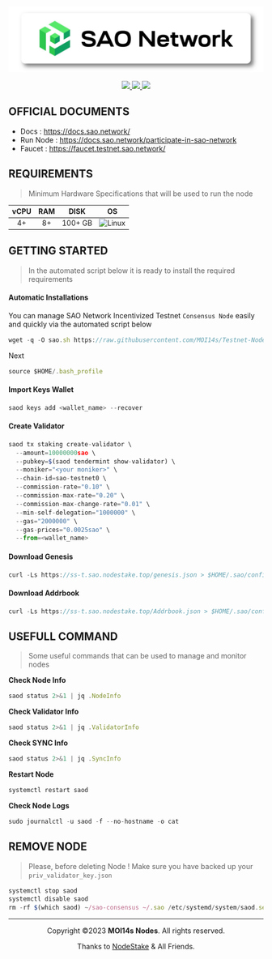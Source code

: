 <p align="center">
<img sizes="(max-width: 600px) 480px, 800px" src="https://raw.githubusercontent.com/MOI14s/Testnet-Node/main/SAO%20Network/SAO.png"></p>
  
<div id="badges">
  <p align="center">
   <a href="https://www.sao.network/">
  <img src="https://img.shields.io/badge/Website-4285F4?style=for-the-badge&logo=GoogleChrome&logoColor=white&style=flat"/>
  <a href="https://twitter.com/SAONetwork">
    <img src="https://img.shields.io/badge/Twitter-1DA1F2?style=for-the-badge&logo=twitter&logoColor=white&style=flat"/>
  </a>
  <a href="https://discord.gg/e4rxmgK7">
    <img src="https://img.shields.io/badge/Discord-%235865F2.svg?style=for-the-badge&logo=discord&logoColor=white&style=flat"/>
  </a>
  </p>
</div>

## OFFICIAL DOCUMENTS
- Docs : https://docs.sao.network/
- Run Node : https://docs.sao.network/participate-in-sao-network
- Faucet : https://faucet.testnet.sao.network/
     
## REQUIREMENTS
> Minimum Hardware Specifications that will be used to run the node
    
| vCPU | RAM | DISK | OS |
| :--: | :--: | :--: | :--: |
| 4+ | 8+ | 100+ GB | ![Linux](https://img.shields.io/badge/Linux-FCC624?style=for-the-badge&logo=linux&logoColor=black)|

## GETTING STARTED
> In the automated script below it is ready to install the required requirements
#### Automatic Installations
You can manage SAO Network Incentivized Testnet `Consensus Node` easily and quickly via the automated script below
```javascript
wget -q -O sao.sh https://raw.githubusercontent.com/MOI14s/Testnet-Node/main/SAO%20Network/sao.sh && chmod +x sao.sh && sudo /bin/bash sao.sh
```
Next
```javascript
source $HOME/.bash_profile
```
#### Import Keys Wallet
```javascript
saod keys add <wallet_name> --recover
```

#### Create Validator
```javascript
saod tx staking create-validator \
  --amount=10000000sao \
  --pubkey=$(saod tendermint show-validator) \
  --moniker="<your moniker>" \
  --chain-id=sao-testnet0 \
  --commission-rate="0.10" \
  --commission-max-rate="0.20" \
  --commission-max-change-rate="0.01" \
  --min-self-delegation="1000000" \
  --gas="2000000" \
  --gas-prices="0.0025sao" \
  --from=<wallet_name>
  ```

#### Download Genesis
```javascript
curl -Ls https://ss-t.sao.nodestake.top/genesis.json > $HOME/.sao/config/genesis.json
````

#### Download Addrbook
```javascript
curl -Ls https://ss-t.sao.nodestake.top/Addrbook.json > $HOME/.sao/config/Addrbook.json
```

## USEFULL COMMAND
> Some useful commands that can be used to manage and monitor nodes

**Check Node Info**
```javascript
saod status 2>&1 | jq .NodeInfo
```
**Check Validator Info**
```javascript
saod status 2>&1 | jq .ValidatorInfo
```
**Check SYNC Info**
```javascript
saod status 2>&1 | jq .SyncInfo
```
**Restart Node**
```javascript
systemctl restart saod
```
**Check Node Logs**
```javascript
sudo journalctl -u saod -f --no-hostname -o cat
```

## REMOVE NODE
> Please, before deleting Node ! Make sure you have backed up your `priv_validator_key.json`

```javascript
systemctl stop saod
systemctl disable saod
rm -rf $(which saod) ~/sao-consensus ~/.sao /etc/systemd/system/saod.service
```

<hr/>
<p align="center"> Copyright ©2023 <b>MOI14s Nodes</b>. All rights reserved.
<p align="center">Thanks to <a href="https://nodestake.top/">NodeStake</a> & All Friends.</p>

